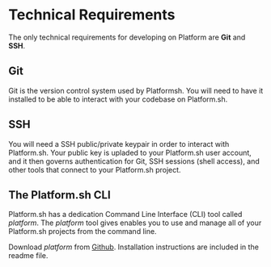 Technical Requirements
======================

The only technical requirements for developing on Platform are **Git** and **SSH**.

Git
---

Git is the version control system used by Platformsh. You will need to have it installed to be able to interact with your codebase on Platform.sh.

SSH
---

You will need a SSH public/private keypair in order to interact with Platform.sh. Your public key is upladed to your Platform.sh user account, and it then governs authentication for Git, SSH sessions (shell access), and other tools that connect to your Platform.sh project.

The Platform.sh CLI
-------------------

Platform.sh has a dedication Command Line Interface (CLI) tool called *platform*. The *platform* tool gives enables you to use and manage all of your Platform.sh projects from the command line.

Download *platform* from [Github](https://github.com/commerceguys/platform-cli). Installation instructions are included in the readme file.
